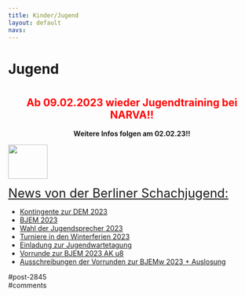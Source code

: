 ```yaml
---
title: Kinder/Jugend 
layout: default
navs:
---
```

<div class="post-2845 page type-page status-publish hentry" id="post-2845">
<h1 class="entry-title">Jugend</h1>
<div class="entry-content">
<h1></h1>
<h2 style="text-align: center;"><strong><span style="color: #ff0000;">Ab 09.02.2023 wieder </span></strong><strong><span style="color: #ff0000;">Jugendtraining </span></strong><strong><span style="color: #ff0000;">bei NARVA!!<br/>
</span></strong></h2>
<p style="text-align: center;"><strong>Weitere Infos folgen am 02.02.23!!</strong></p>
<p><a href="https://www.narva-schach.de/wordpress/wp-content/uploads/2017/09/bau.gif"><img alt="" class="aligncenter wp-image-2846" decoding="async" height="70" src="https://www.narva-schach.de/wordpress/wp-content/uploads/2017/09/bau.gif" width="80"/></a></p>
<p><span style="text-decoration-line: underline; font-size: 1.8em;">News von der Berliner Schachjugend:</span></p>
<ul><!--via SimplePie with RSSImport--><li><a href="http://www.schachjugend-in-berlin.de/kontingente-zur-dem-2023/" title="Kontingente zur DEM 2023">Kontingente zur DEM 2023</a></li><li><a href="http://www.schachjugend-in-berlin.de/bjem-2023/" title="BJEM 2023">BJEM 2023</a></li><li><a href="http://www.schachjugend-in-berlin.de/wahl-der-jugendsprecher-2023/" title="Wahl der Jugendsprecher 2023">Wahl der Jugendsprecher 2023</a></li><li><a href="http://www.schachjugend-in-berlin.de/turniere-in-den-winterferien-2023/" title="Turniere in den Winterferien 2023">Turniere in den Winterferien 2023</a></li><li><a href="http://www.schachjugend-in-berlin.de/einladung-zur-jugendwartetagung-2/" title="Einladung zur Jugendwartetagung">Einladung zur Jugendwartetagung</a></li><li><a href="http://www.schachjugend-in-berlin.de/vorrunde-zur-bjem-2023-ak-u8/" title="Vorrunde zur BJEM 2023 AK u8">Vorrunde zur BJEM 2023 AK u8</a></li><li><a href="http://www.schachjugend-in-berlin.de/ausschreibungen-der-vorrunden-zur-bjemw-2023/" title="Ausschreibungen der Vorrunden zur BJEMw 2023 + Auslosung">Ausschreibungen der Vorrunden zur BJEMw 2023 + Auslosung</a></li></ul>
</div><!-- .entry-content -->
</div> #post-2845 
<div id="comments">
</div> #comments 

